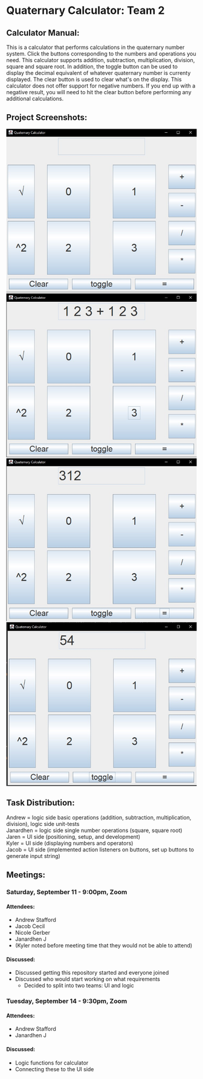 # Quaternary Calculator: Team 2
## Calculator Manual:
This is a calculator that performs calculations in the quaternary number system. Click the buttons corresponding to the numbers and operations you need. This calculator supports 
addition, subtraction, multiplication, division, square and square root. In addition, the toggle button can be used to display the decimal equivalent of whatever quaternary 
number is currenty displayed. The clear button is used to clear what's on the display. This calculator does not offer support for negative numbers. If you end up with a negative
result, you will need to hit the clear button before performing any additional calculations. 
## Project Screenshots:

![alt text](https://github.com/jxprovost/Quaternary-Calculator/blob/main/Screenshots/QuaternaryCalc1.jpg)
![alt text](https://github.com/jxprovost/Quaternary-Calculator/blob/main/Screenshots/QuaternaryCalc2.jpg)
![alt text](https://github.com/jxprovost/Quaternary-Calculator/blob/main/Screenshots/QuaternaryCalc3.jpg)
![alt text](https://github.com/jxprovost/Quaternary-Calculator/blob/main/Screenshots/QuaternaryCalc4.jpg)

## Task Distribution:
Andrew = logic side basic operations (addition, subtraction, multiplication, division), logic side unit-tests<br>
Janardhen = logic side single number operations (square, square root)<br>
Jaren = UI side (positioning, setup, and development)<br>
Kyler = UI side (displaying numbers and operators)<br>
Jacob = UI side (implemented action listeners on buttons, set up buttons to generate input string)<br>

## Meetings:
### Saturday, September 11 - 9:00pm, Zoom
#### Attendees:
- Andrew Stafford
- Jacob Cecil
- Nicole Gerber
- Janardhen J
- (Kyler noted before meeting time that they would not be able to attend)

#### Discussed:
- Discussed getting this repository started and everyone joined
- Discussed who would start working on what requirements
  - Decided to split into two teams: UI and logic

### Tuesday, September 14 - 9:30pm, Zoom
#### Attendees:
- Andrew Stafford
- Janardhen J

#### Discussed:
- Logic functions for calculator
- Connecting these to the UI side

